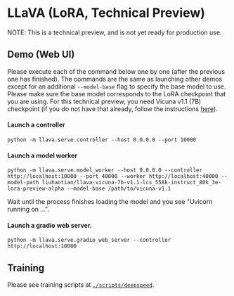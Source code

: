 # LLaVA (LoRA, Technical Preview)

NOTE: This is a technical preview, and is not yet ready for production use.

## Demo (Web UI)

Please execute each of the command below one by one (after the previous one has finished).  The commands are the same as launching other demos except for an additional `--model-base` flag to specify the base model to use. Please make sure the base model corresponds to the LoRA checkpoint that you are using.  For this technical preview, you need Vicuna v1.1 (7B) checkpoint (if you do not have that already, follow the instructions [here](https://github.com/lm-sys/FastChat#vicuna-weights)).

#### Launch a controller
```Shell
python -m llava.serve.controller --host 0.0.0.0 --port 10000
```

#### Launch a model worker
```Shell
python -m llava.serve.model_worker --host 0.0.0.0 --controller http://localhost:10000 --port 40000 --worker http://localhost:40000 --model-path liuhaotian/llava-vicuna-7b-v1.1-lcs_558k-instruct_80k_3e-lora-preview-alpha --model-base /path/to/vicuna-v1.1
```
Wait until the process finishes loading the model and you see "Uvicorn running on ...".

#### Launch a gradio web server.
```Shell
python -m llava.serve.gradio_web_server --controller http://localhost:10000
```

## Training

Please see training scripts at [`./scripts/deepspeed`](./scripts/deepspeed).
